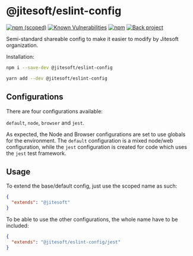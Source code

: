 # @jitesoft/eslint-config

[![npm (scoped)](https://img.shields.io/npm/v/@jitesoft/eslint-config)](https://www.npmjs.com/package/@jitesoft/eslint-config)
[![Known Vulnerabilities](https://dev.snyk.io/test/npm/@jitesoft/eslint-config/badge.svg)](https://dev.snyk.io/test/npm/@jitesoft/eslint-config)
[![npm](https://img.shields.io/npm/dt/@jitesoft/eslint-config)](https://www.npmjs.com/package/@jitesoft/eslint-config)
[![Back project](https://img.shields.io/badge/Open%20Collective-Tip%20the%20devs!-blue.svg)](https://opencollective.com/jitesoft-open-source)

Semi-standard shareable config to make it easier to modify by Jitesoft organization.

Installation:

```bash
npm i --save-dev @jitesoft/eslint-config

yarn add --dev @jitesoft/eslint-config
```

## Configurations

There are four configurations available:

`default`, `node`, `browser` and `jest`.  
 
As expected, the Node and Browser configurations are set to use globals for the environment.
The `default` configuration is a mixed node/web configuration, while the `jest` configuration
is created for code which uses the `jest` test framework.  
 
## Usage

To extend the base/default config, just use the scoped name as such:

```json
{
  "extends": "@jitesoft"  
}
```

To be able to use the other configurations, the whole name have to be included:

```json
{
  "extends": "@jitesoft/eslint-config/jest"
}
```
